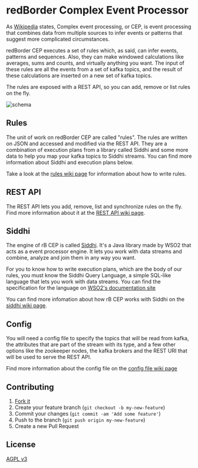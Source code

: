 # redBorder Complex Event Processor

As [Wikipedia](https://en.wikipedia.org/wiki/Complex_event_processing) states, Complex event processing, or CEP, is
event processing that combines data from multiple sources to infer events or patterns that suggest more complicated
circumstances.

redBorder CEP executes a set of rules which, as said, can infer events, patterns and sequences. Also, they can make windowed calculations like averages, sums and counts, and virtually anything you want. The input of these rules are all the events from a set of kafka topics, and the result of these calculations are inserted on a new set of kafka topics.

The rules are exposed with a REST API, so you can add, remove or list rules on the fly.

![schema](https://cloud.githubusercontent.com/assets/474728/8695543/d2bca678-2ae5-11e5-8ced-0f25b767441b.jpg)

## Rules

The unit of work on redBorder CEP are called "rules". The rules are written on JSON and accessed and modified via the REST API. They are a combination of execution plans from a library called Siddhi and some more data to help you map your kafka topics to Siddhi streams. You can find more information about Siddhi and execution plans below.

Take a look at the [rules wiki page](https://github.com/redBorder/cep/wiki/Rules) for information about how to write rules.

## REST API

The REST API lets you add, remove, list and synchronize rules on the fly. Find more information about it at the [REST API wiki page](https://github.com/redBorder/cep/wiki/Rest-API).

## Siddhi

The engine of rB CEP is called [Siddhi](https://github.com/wso2/siddhi). It's a Java library made by WSO2 that acts as a event processor engine. It lets you work with data streams and combine, analyze and join them in any way you want.

For you to know how to write execution plans, which are the body of our rules, you must know the Siddhi Query Language, a simple SQL-like language that lets you work with data streams. You can find the specification for the language on [WSO2's documentation site](https://docs.wso2.com/display/CEP310/Siddhi+Language+Specification)

You can find more infomation about how rB CEP works with Siddhi on the [siddhi wiki page](https://github.com/redBorder/cep/wiki/Siddhi).

## Config

You will need a config file to specify the topics that will be read from kafka, the attributes that are part of the stream with its type, and a few other options like the zookeeper nodes, the kafka brokers and the REST URI that will be used to serve the REST API.

Find more information about the config file on the [config file wiki page](https://github.com/redBorder/cep/wiki/Config-File)

## Contributing

1. [Fork it](https://github.com/redborder/cep/fork)
2. Create your feature branch (`git checkout -b my-new-feature`)
3. Commit your changes (`git commit -am 'Add some feature'`)
4. Push to the branch (`git push origin my-new-feature`)
5. Create a new Pull Request

## License

[AGPL v3](http://www.gnu.org/licenses/agpl-3.0.html)
